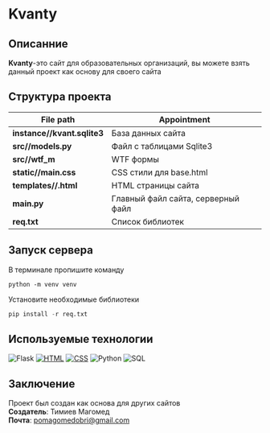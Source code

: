 # Kvanty
## Описанние
**Kvanty**-это сайт для образовательных организаций, вы можете взять данный проект как основу для своего сайта
## Структура проекта
File path|Appointment
---------|-----------
**instance//kvant.sqlite3**|База данных сайта
**src//models.py**|Файл с таблицами Sqlite3
**src//wtf_m**|WTF формы
**static//main.css**|CSS стили для base.html
**templates//.html**|HTML страницы сайта
**main.py**|Главный файл сайта, серверный файл
**req.txt**|Список библиотек

## Запуск сервера
В терминале пропишите команду

```Cmd
python -m venv venv
```
Установите необходимые библиотеки 
```Python
pip install -r req.txt
```

## Используемые технологии
<img src="https://camo.githubusercontent.com/16f9c749a14960dbe5c84cf8b66cfa3b04d8d39022654239755ae1e5114fd068/68747470733a2f2f696d672e736869656c64732e696f2f62616467652f466c61736b2d3030303030303f7374796c653d666f722d7468652d6261646765266c6f676f3d666c61736b266c6f676f436f6c6f723d7768697465" alt="Flask" style="max-width: 100%;"> <a target="_blank" rel="noopener noreferrer nofollow" href="https://camo.githubusercontent.com/10c7a8fa2cf317cc7c4af6f13efac086a9f0ea010f0dfc746c94e5cde310b339/68747470733a2f2f696d672e736869656c64732e696f2f62616467652f48544d4c352d4533344632363f7374796c653d666f722d7468652d6261646765266c6f676f3d68746d6c35266c6f676f436f6c6f723d7768697465"><img src="https://camo.githubusercontent.com/10c7a8fa2cf317cc7c4af6f13efac086a9f0ea010f0dfc746c94e5cde310b339/68747470733a2f2f696d672e736869656c64732e696f2f62616467652f48544d4c352d4533344632363f7374796c653d666f722d7468652d6261646765266c6f676f3d68746d6c35266c6f676f436f6c6f723d7768697465" alt="HTML" style="max-width: 100%;"></a> <a target="_blank" rel="noopener noreferrer nofollow" href="https://camo.githubusercontent.com/001d4637c08910acf414f12a1682879a1f99867f6f9a3550f0541e7d03dd34a2/68747470733a2f2f696d672e736869656c64732e696f2f62616467652f435353332d3135373242363f7374796c653d666f722d7468652d6261646765266c6f676f3d63737333266c6f676f436f6c6f723d7768697465"><img src="https://camo.githubusercontent.com/001d4637c08910acf414f12a1682879a1f99867f6f9a3550f0541e7d03dd34a2/68747470733a2f2f696d672e736869656c64732e696f2f62616467652f435353332d3135373242363f7374796c653d666f722d7468652d6261646765266c6f676f3d63737333266c6f676f436f6c6f723d7768697465" alt="CSS" style="max-width: 100%;"></a> <img src="https://camo.githubusercontent.com/6e9afc59cd0881afb915824eacc6ffb6147440b4c78904b561d617a203b96e32/68747470733a2f2f696d672e736869656c64732e696f2f62616467652f507974686f6e2d3134333534433f7374796c653d666f722d7468652d6261646765266c6f676f3d707974686f6e266c6f676f436f6c6f723d7768697465" alt="Python" style="max-width: 100%;"> <img src="https://camo.githubusercontent.com/e9113111ba79e72307109a2fbff9357178cdb54c1036286315268ce66f64e687/68747470733a2f2f696d672e736869656c64732e696f2f62616467652f53514c6974652d3030353939433f6c6f676f3d53716c697465266c6f676f436f6c6f723d7768697465267374796c653d666f722d7468652d6261646765" alt="SQL" data-canonical-src="https://img.shields.io/badge/SQLite-00599C?logo=Sqlite&amp;logoColor=white&amp;style=for-the-badge" style="max-width: 100%;">

## Заключение
Проект был создан как основа для других сайтов\
**Создатель**: Тимиев Магомед\
**Почта**: pomagomedobri@gmail.com